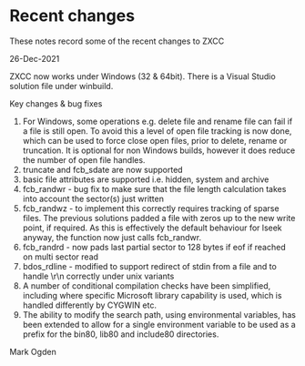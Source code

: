 # Recent changes

These notes record some of the recent changes to ZXCC

26-Dec-2021

ZXCC now works under Windows (32 & 64bit). There is a Visual Studio solution file under winbuild.

Key changes & bug fixes

1) For Windows, some operations e.g. delete file and rename file can fail if a file is still open. To avoid this a level of open file tracking is now done, which can be used to force close open files, prior to delete, rename or  truncation. It is optional for non Windows builds, however it does reduce the number of open file handles.
2) truncate and fcb_sdate  are now supported
3) basic file attributes are supported i.e. hidden, system and archive
4) fcb_randwr - bug fix to make sure that the file length calculation takes into account the sector(s) just written
5) fcb_randwz - to implement this correctly requires tracking of sparse files. The previous solutions padded a file with zeros up to the new write point, if required. As this is effectively the default behaviour for lseek anyway, the function now just calls fcb_randwr.
6) fcb_randrd - now pads last partial sector to 128 bytes if eof if reached on multi sector read
7) bdos_rdline - modified to support redirect of stdin from a file and to handle \r\n correctly under unix variants
8) A number of conditional compilation checks have been simplified, including where specific Microsoft library capability is used, which is handled differently by CYGWIN etc.
9) The ability to modify the search path, using environmental variables, has been extended to allow for a single environment variable to be used as a prefix for the bin80, lib80 and include80 directories.

Mark Ogden